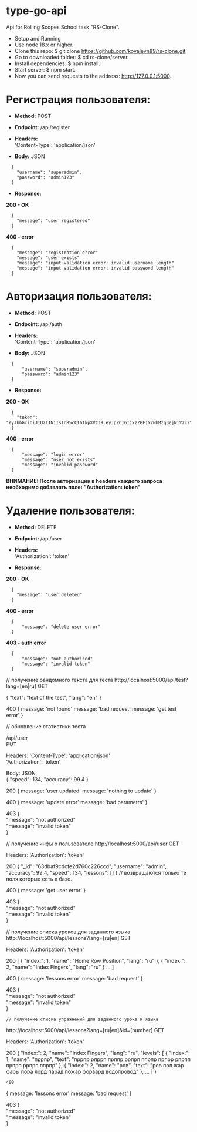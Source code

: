 # type-go-api #  
Api for Rolling Scopes School task "RS-Clone".  
  
* Setup and Running  
* Use node 18.x or higher.  
* Clone this repo: $ git clone https://github.com/kovalevn89/rs-clone.git.  
* Go to downloaded folder: $ cd rs-clone/server.  
* Install dependencies: $ npm install.  
* Start server: $ npm start.  
* Now you can send requests to the address: http://127.0.0.1:5000.  
  
    
  
  
# Регистрация пользователя:  
* **Method:** POST  
* **Endpoint:** /api/register  
  
* **Headers:**  
  'Content-Type': 'application/json'  
  
* **Body:** JSON  
```
  {  
    "username": "superadmin",  
    "password": "admin123"  
  }  
```
* **Response:**  

**200 - OK**  
```
  {  
    "message": "user registered"  
  }  
```
**400 - error**  
```
  {  
    "message": "registration error"  
    "message": "user exists"  
    "message": "input validation error: invalid username length"  
    "message": "input validation error: invalid password length"  
  }  
```
    
    
# Авторизация пользователя:  
* **Method:** POST  
* **Endpoint:** /api/auth  
  
* **Headers:**  
  'Content-Type': 'application/json'  
  
* **Body:** JSON  
```
  {  
      "username": "superadmin",  
      "password": "admin123"  
  }  
```
* **Response:**  

**200 - OK**  
```
  {  
    "token": "eyJhbGciOiJIUzI1NiIsInR5cCI6IkpXVCJ9.eyJpZCI6IjYzZGFjY2NhMzg3ZjNiYzc2Y2MxNTNiZCIsIm5hbWUiOiJzdXBlcmFkbWluIiwiaWF0IjoxNjc1MjgzNjYyLCJleHAiOjE2NzU1NDI4NjJ9.7bMY9A34uzrAPE5mlb1Wb5Lds2VBZCt7qCu4GjMwNDw"  
  }  
```
**400 - error**  
```
  {  
      "message": "login error"  
      "message": "user not exists"  
      "message": "invalid password"  
  }  
```
**ВНИМАНИЕ! После авторизации в headers каждого запроса необходимо добавлять поле: "Authorization: token"**  
  
  
# Удаление пользователя:  
* **Method:** DELETE  
* **Endpoint:** /api/user  

* **Headers:**  
  'Authorization': 'token'  

* **Response:**  

**200 - OK**  
```
  {  
    "message": "user deleted"  
  }  
```
**400 - error**  
```
  {  
      "message": "delete user error"  
  }  
```
**403 - auth error**  
```
  {  
      "message": "not authorized"  
      "message": "invalid token"  
  }  
```



// получение рандомного текста для теста
http://localhost:5000/api/test?lang=[en|ru]
GET


{
    "text": "text of the test",
    "lang": "en"
}

400
{
  message: 'not found'
  message: 'bad request'
  message: 'get test error'
}


//  обновление статистики теста

/api/user  
PUT

Headers:
  'Content-Type': 'application/json'  
  'Authorization': 'token'  

Body: JSON  
{
    "speed": 134,
    "accuracy": 99.4
}

200
{
  message: 'user updated'
  message: 'nothing to update'
}

400
{
  message: 'update error'
  message: 'bad parametrs'
}

403
  {  
      "message": "not authorized"  
      "message": "invalid token"  
  }  


// получение инфы о пользователе
  http://localhost:5000/api/user
  GET

  Headers:
  'Authorization': 'token'  

200
{
    "_id": "63dbaf9cdcfe2d760c226ccd",
    "username": "admin",
    "accuracy": 99.4,
    "speed": 134,
    "lessons": []
}
// возвращаются только те поля которые есть в базе.

400
{
  message: 'get user error'
}

403
  {  
      "message": "not authorized"  
      "message": "invalid token"  
  }  


  // получение списка уроков для заданного языка
  http://localhost:5000/api/lessons?lang=[ru|en]
    GET

  Headers:
  'Authorization': 'token'  


200
[
    {
        "index:": 1,
        "name": "Home Row Position",
        "lang": "ru"
    },
    {
        "index:": 2,
        "name": "Index Fingers",
        "lang": "ru"
    }
    ...
]

  400
{
  message: 'lessons error'
  message: 'bad request'
}

403
  {  
      "message": "not authorized"  
      "message": "invalid token"  
  }  


    // получение списка упражнений для заданного урока и языка
  http://localhost:5000/api/lessons?lang=[ru|en]&id=[number]
    GET

  Headers:
  'Authorization': 'token'  

200
{
    "index:": 2,
    "name": "Index Fingers",
    "lang": "ru",
    "levels": [
        {
            "index:": 1,
            "name": "пррпр",
            "text": "пррпр рпррп прппр ррпрп ппрпр прпрр рпрпп прпрп ррпрп ппрпр"
        },
        {
            "index:": 2,
            "name": "ров",
            "text": "ров пол жар фары пора лорд парад пожар форвард водопровод"
        },
        ...
      ]
}

    400
{
  message: 'lessons error'
  message: 'bad request'
}

403
  {  
      "message": "not authorized"  
      "message": "invalid token"  
  }  